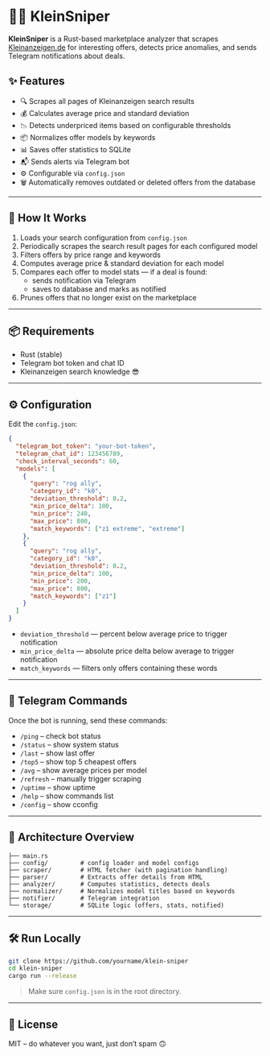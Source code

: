 # 🕵️‍♂️ KleinSniper

**KleinSniper** is a Rust-based marketplace analyzer that scrapes [Kleinanzeigen.de](https://www.kleinanzeigen.de/) for interesting offers, detects price anomalies, and sends Telegram notifications about deals.

## ✨ Features

- 🔍 Scrapes all pages of Kleinanzeigen search results
- 💰 Calculates average price and standard deviation
- 📉 Detects underpriced items based on configurable thresholds
- 📦 Normalizes offer models by keywords
- 📊 Saves offer statistics to SQLite
- 📬 Sends alerts via Telegram bot
- ⚙️ Configurable via `config.json`
- 🗑 Automatically removes outdated or deleted offers from the database

---

## 🚀 How It Works

1. Loads your search configuration from `config.json`
2. Periodically scrapes the search result pages for each configured model
3. Filters offers by price range and keywords
4. Computes average price & standard deviation for each model
5. Compares each offer to model stats — if a deal is found:
   - sends notification via Telegram
   - saves to database and marks as notified
6. Prunes offers that no longer exist on the marketplace

---

## 📦 Requirements

- Rust (stable)
- Telegram bot token and chat ID
- Kleinanzeigen search knowledge 😎

---

## ⚙️ Configuration

Edit the `config.json`:

```json
{
  "telegram_bot_token": "your-bot-token",
  "telegram_chat_id": 123456789,
  "check_interval_seconds": 60,
  "models": [
    {
      "query": "rog ally",
      "category_id": "k0",
      "deviation_threshold": 0.2,
      "min_price_delta": 100,
      "min_price": 240,
      "max_price": 800,
      "match_keywords": ["z1 extreme", "extreme"]
    },
    {
      "query": "rog ally",
      "category_id": "k0",
      "deviation_threshold": 0.2,
      "min_price_delta": 100,
      "min_price": 200,
      "max_price": 800,
      "match_keywords": ["z1"]
    }
  ]
}
```

- `deviation_threshold` — percent below average price to trigger notification
- `min_price_delta` — absolute price delta below average to trigger notification
- `match_keywords` — filters only offers containing these words

---

## 💬 Telegram Commands

Once the bot is running, send these commands:

- `/ping` – check bot status
- `/status` – show system status
- `/last` – show last offer
- `/top5` – show top 5 cheapest offers
- `/avg` – show average prices per model
- `/refresh` – manually trigger scraping
- `/uptime` – show uptime
- `/help` – show commands list
- `/config` – show cconfig

---

## 🧠 Architecture Overview

```text
├── main.rs
├── config/         # config loader and model configs
├── scraper/        # HTML fetcher (with pagination handling)
├── parser/         # Extracts offer details from HTML
├── analyzer/       # Computes statistics, detects deals
├── normalizer/     # Normalizes model titles based on keywords
├── notifier/       # Telegram integration
└── storage/        # SQLite logic (offers, stats, notified)
```

---

## 🛠️ Run Locally

```bash
git clone https://github.com/yourname/klein-sniper
cd klein-sniper
cargo run --release
```

> Make sure `config.json` is in the root directory.

---

## 📜 License

MIT – do whatever you want, just don’t spam 🙃
